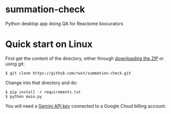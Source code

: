 # summation-check
Python desktop app doing QA for Reactome biocurators

# Quick start on Linux
First get the content of the directory, either through [downloading the ZIP](https://github.com/rwst/summation-check/archive/refs/heads/main.zip) or using git:
```
$ git clone https://github.com/rwst/summation-check.git
```
Change into that directory and do:
```
$ pip install -r requirements.txt
$ python main.py
```
You will need a [Gemini API key](https://aistudio.google.com/apikey) connected to a Google Cloud billing account.
